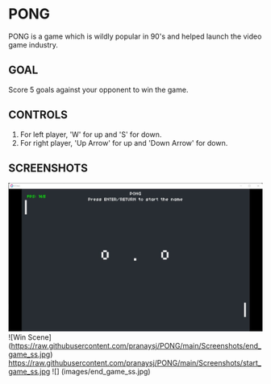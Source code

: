 # PONG
  PONG is a game which is wildly popular in 90's and helped launch the video game industry.

## GOAL
  Score 5 goals against your opponent to win the game.

## CONTROLS
1. For left player, 'W' for up and 'S' for down.
2. For right player, 'Up Arrow' for up and 'Down Arrow' for down.

## SCREENSHOTS
![Start Scene](https://raw.githubusercontent.com/pranaysj/PONG/main/Screenshots/start_game_ss.jpg)
![Win Scene] (https://raw.githubusercontent.com/pranaysj/PONG/main/Screenshots/end_game_ss.jpg)
https://raw.githubusercontent.com/pranaysj/PONG/main/Screenshots/start_game_ss.jpg
![] (images/end_game_ss.jpg)
